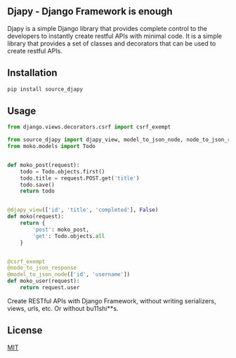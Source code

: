 ## Djapy - Django Framework is enough
Djapy is a simple Django library that provides complete control to the developers to instantly
create restful APIs with minimal code. It is a simple library that provides a set of classes
and decorators that can be used to create restful APIs.

## Installation
```bash
pip install source_djapy
```

## Usage

```python
from django.views.decorators.csrf import csrf_exempt

from source_djapy import djapy_view, model_to_json_node, node_to_json_response
from moko.models import Todo


def moko_post(request):
    todo = Todo.objects.first()
    todo.title = request.POST.get('title')
    todo.save()
    return todo


@djapy_view(['id', 'title', 'completed'], False)
def moko(request):
    return {
        'post': moko_post,
        'get': Todo.objects.all
    }


@csrf_exempt
@node_to_json_response
@model_to_json_node(['id', 'username'])
def moko_user(request):
    return request.user
```

Create RESTful APIs with Django Framework, without writing serializers, views, urls, etc. Or without bu11shi**s.


## License
[MIT](https://choosealicense.com/licenses/mit/)
